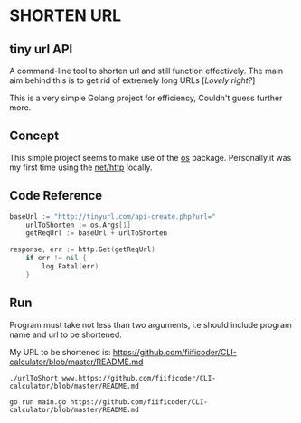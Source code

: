 # SHORTEN URL

## tiny url API

A command-line tool to shorten url and still function effectively. The main aim behind this is to get rid of extremely long URLs  [*Lovely right?*]

This is a very simple Golang project for efficiency, Couldn't guess further more.

## Concept
This simple project seems to make use of the [os](https://pkg.go.dev/os) package. Personally,it was my first time using the [net/http](https://pkg.go.dev/net/http) locally.

## Code Reference
```Go
baseUrl := "http://tinyurl.com/api-create.php?url="
	urlToShorten := os.Args[1]
	getReqUrl := baseUrl + urlToShorten

```

```Go
response, err := http.Get(getReqUrl)
	if err != nil {
		log.Fatal(err)
	}
```


## Run
Program must take not less than two arguments, i.e should include program name and url to be shortened.

My URL to be shortened is: https://github.com/fiificoder/CLI-calculator/blob/master/README.md


```Terminal
./urlToShort www.https://github.com/fiificoder/CLI-calculator/blob/master/README.md
```

```Terminal
go run main.go https://github.com/fiificoder/CLI-calculator/blob/master/README.md
```
